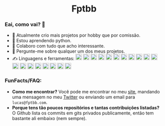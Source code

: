 <h1 align="center">Fptbb</h1>

### Eai, como vai? 👋

- 🔭 Atualmente crio mais projetos por hobby que por comissão.
- 🌱 Estou aprendendo python.
- 👯 Colaboro com tudo que acho interessante.
- 💬 Pergunte-me sobre qualquer um dos meus projetos.
- ✍️ Linguagens e ferramentas:
<code><a href="https://pt.wikipedia.org/wiki/HTML5" alt="html5"><img src="https://api.iconify.design/simple-icons:html5.svg?color=%23ffffff" width="20" height="20"/></a></code>
<code><a href="https://sass-lang.com/" alt="sass"><img src="https://api.iconify.design/simple-icons:sass.svg?color=%23ffffff" width="20" height="20"/></a></code>
<code><a href="https://www.rust-lang.org/" alt="rust"><img src="https://api.iconify.design/simple-icons:rust.svg?color=%23ffffff" width="20" height="20"/></a></code>
<code><a href="https://developer.mozilla.org/docs/Web/JavaScript" alt="javascript"><img src="https://api.iconify.design/simple-icons:javascript.svg?color=%23ffffff" width="20" height="20"/></a></code>
<code><a href="https://www.python.org/" alt="python"><img src="https://api.iconify.design/simple-icons:python.svg?color=%23ffffff" width="20" height="20"/></a></code>
<code><a href="https://www.typescriptlang.org/" alt="typescript"><img src="https://api.iconify.design/simple-icons:typescript.svg?color=%23ffffff" width="20" height="20"/></a></code>
<code><a href="https://nodejs.org/" alt="nodejs"><img src="https://api.iconify.design/simple-icons:nodedotjs.svg?color=%23ffffff" width="20" height="20"/></a></code>
<code><a href="https://tauri.app/" alt="tauri"><img src="https://api.iconify.design/simple-icons:tauri.svg?color=%23ffffff" width="20" height="20"/></a></code>
<code><a href="https://www.mongodb.com/" alt="mongodb"><img src="https://api.iconify.design/simple-icons:mongodb.svg?color=%23ffffff" width="20" height="20"/></a></code>
<code><a href="https://www.postgresql.org/" alt="postgresql"><img src="https://api.iconify.design/simple-icons:postgresql.svg?color=%23ffffff" width="20" height="20"/></a></code>
<code><a href="https://redis.io/" alt="redis"><img src="https://api.iconify.design/simple-icons:redis.svg?color=%23ffffff" width="20" height="20"/></a></code>
<code><a href="https://cloud.google.com/" alt="gcp"><img src="https://api.iconify.design/simple-icons:googlecloud.svg?color=%23ffffff" width="20" height="20"/></a></code>
<code><a href="https://www.oracle.com/" alt="oracle"><img src="https://api.iconify.design/simple-icons:oracle.svg?color=%23ffffff" width="20" height="20"/></a></code>
<code><a href="https://kubernetes.io/" alt="kubernetes"><img src="https://api.iconify.design/simple-icons:kubernetes.svg?color=%23ffffff" width="20" height="20"/></a></code>
<code><a href="https://www.docker.com/" alt="docker"><img src="https://api.iconify.design/simple-icons:docker.svg?color=%23ffffff" width="20" height="20"/></a></code>
<code><a href="https://www.redhat.com/topics/linux" alt="linux"><img src="https://api.iconify.design/simple-icons:linux.svg?color=%23ffffff" width="20" height="20"/></a></code>
<code><a href="https://www.gnu.org/software/bash/" alt="bash"><img src="https://api.iconify.design/simple-icons:gnubash.svg?color=%23ffffff" width="20" height="20"/></a></code>
<code><a href="https://www.nginx.com/" alt="nginx"><img src="https://api.iconify.design/simple-icons:nginx.svg?color=%23ffffff" width="20" height="20"/></a></code>
<code><a href="https://git-scm.com/" alt="git"><img src="https://api.iconify.design/simple-icons:git.svg?color=%23ffffff" width="20" height="20"/></a></code>

<h3>FunFacts/FAQ:</h3>

 - **Como me encontrar?**
 Você pode me encontrar no meu [site](https://fptbb.com), mandando uma mensagem no meu [Twitter](https://twitter.com/fptbb) ou enviando um email para `lucas@fptbb.com`.
 - **Porque tens tão poucos repositórios e tantas contribuições listadas?**
 O Github lista os commits em gits privados publicamente, então tem bastante ali embaixo (nem sempre).
<!--
<a href="https://fptbb.com/">
  <img align="center" src="https://github-readme-stats.vercel.app/api?username=fptbb&count_private=true&hide=contribs&show_icons=true&title_color=ffff00&icon_color=fff&text_color=fff&bg_color=151515" />
</a>-->
